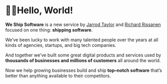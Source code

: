 # Hello, World!

**We Ship Software** is a new service by [Jarrod Taylor][rjt] and
[Richard Rissanen][rar] focused on one thing: **shipping software**.

<!-- TODO: Add testimonials. -->

We’ve been lucky to work with many talented people over the years at all kinds
of agencies, startups, and big tech companies.

And together we’ve built some great digital products and services used by
**thousands of businesses and millions of customers**
all around the world.

Now we help growing businesses build and ship **top–notch software** that’s better
than anything available to their competitors.

[rjt]: http://jarrodtaylor.me/readme
[rar]: https://richard.is

<style>h1::before {content: "🧑‍💻";}</style>
